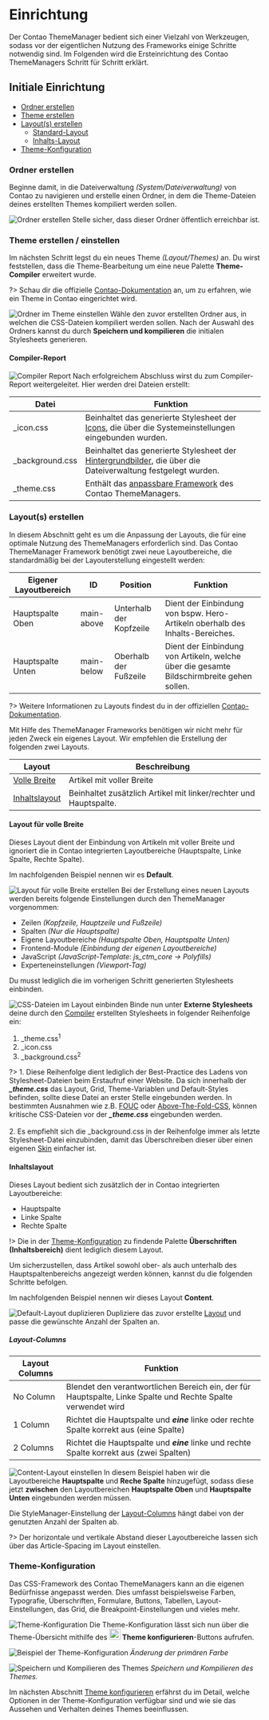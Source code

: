 # Einrichtung
Der Contao ThemeManager bedient sich einer Vielzahl von Werkzeugen, sodass vor der eigentlichen Nutzung des Frameworks 
einige Schritte notwendig sind. Im Folgenden wird die Ersteinrichtung des Contao ThemeManagers Schritt für Schritt 
erklärt.

## Initiale Einrichtung
- [Ordner erstellen](#ordner-erstellen)
- [Theme erstellen](#theme-erstellen--einstellen)
- [Layout(s) erstellen](#layouts-erstellen)
  - [Standard-Layout](#layout-für-volle-breite)
  - [Inhalts-Layout](#inhaltslayout)
- [Theme-Konfiguration](#theme-konfiguration)

### Ordner erstellen
Beginne damit, in die Dateiverwaltung *(System/Dateiverwaltung)* von Contao zu navigieren und erstelle einen Ordner, in 
dem die Theme-Dateien deines erstellten Themes kompiliert werden sollen.

![Ordner erstellen](../_images/setup/2_folder_2.png)
Stelle sicher, dass dieser Ordner öffentlich erreichbar ist.

### Theme erstellen / einstellen
Im nächsten Schritt legst du ein neues Theme *(Layout/Themes)* an. Du wirst feststellen, dass die Theme-Bearbeitung um 
eine neue Palette **Theme-Compiler** erweitert wurde.

?> Schau dir die offizielle [Contao-Dokumentation](https://docs.contao.org/manual/de/layout/theme-manager/themes-verwalten/) an, um zu erfahren, wie ein Theme in Contao eingerichtet wird.

![Ordner im Theme einstellen](../_images/setup/3_theme_3.png)
Wähle den zuvor erstellten Ordner aus, in welchen die CSS-Dateien kompiliert werden sollen. Nach der Auswahl des 
Ordners kannst du durch <span class="btn-preview">**Speichern und kompilieren**</span> die initialen Stylesheets
generieren.

#### Compiler-Report
![Compiler Report](../_images/setup/3_theme_6.png)
Nach erfolgreichem Abschluss wirst du zum Compiler-Report weitergeleitet. Hier werden drei Dateien erstellt:

| Datei           | Funktion                                                                                                                                 |
|-----------------|------------------------------------------------------------------------------------------------------------------------------------------|
| _icon.css       | Beinhaltet das generierte Stylesheet der [Icons](configuration/icon-set), die über die Systemeinstellungen eingebunden wurden.           |
| _background.css | Beinhaltet das generierte Stylesheet der [Hintergrundbilder](configuration/backgrounds), die über die Dateiverwaltung festgelegt wurden. |
| _theme.css      | Enthält das [anpassbare Framework](configuration/theme) des Contao ThemeManagers.                                                        |

### Layout(s) erstellen
In diesem Abschnitt geht es um die Anpassung der Layouts, die für eine optimale Nutzung des ThemeManagers erforderlich 
sind. Das Contao ThemeManager Framework benötigt zwei neue Layoutbereiche, die standardmäßig bei der Layouterstellung 
eingestellt werden:

| Eigener Layoutbereich | ID          | Position                | Funktion                                                                                  |
|-----------------------|-------------|-------------------------|-------------------------------------------------------------------------------------------|
| Hauptspalte Oben      | main-above  | Unterhalb der Kopfzeile | Dient der Einbindung von bspw. Hero-Artikeln oberhalb des Inhalts-Bereiches.              |
| Hauptspalte Unten     | main-below  | Oberhalb der Fußzeile   | Dient der Einbindung von Artikeln, welche über die gesamte Bildschirmbreite gehen sollen. |                                               

?> Weitere Informationen zu Layouts findest du in der offiziellen 
[Contao-Dokumentation](https://docs.contao.org/manual/de/layout/theme-manager/seitenlayouts-verwalten/).

Mit Hilfe des ThemeManager Frameworks benötigen wir nicht mehr für jeden Zweck ein eigenes Layout. 
Wir empfehlen die Erstellung der folgenden zwei Layouts.

| Layout                                   | Beschreibung                                                      |
|------------------------------------------|-------------------------------------------------------------------|
| [Volle Breite](#layout-für-volle-breite) | Artikel mit voller Breite                                         |
| [Inhaltslayout](#inhaltslayout)          | Beinhaltet zusätzlich Artikel mit linker/rechter und Hauptspalte. |

#### Layout für volle Breite
Dieses Layout dient der Einbindung von Artikeln mit voller Breite und ignoriert die in Contao integrierten 
Layoutbereiche (Hauptspalte, Linke Spalte, Rechte Spalte). 

Im nachfolgenden Beispiel nennen wir es **Default**.

![Layout für volle Breite erstellen](../_images/setup/4_layout_3.png)
Bei der Erstellung eines neuen Layouts werden bereits folgende Einstellungen durch den ThemeManager vorgenommen:
- Zeilen *(Kopfzeile, Hauptzeile und Fußzeile)*
- Spalten *(Nur die Hauptspalte)*
- Eigene Layoutbereiche *(Hauptspalte Oben, Hauptspalte Unten)*
- Frontend-Module *(Einbindung der eigenen Layoutbereiche)*
- JavaScript *(JavaScript-Template: js_ctm_core -> Polyfills)*
- Experteneinstellungen *(Viewport-Tag)*

Du musst lediglich die im vorherigen Schritt generierten Stylesheets einbinden.

![CSS-Dateien im Layout einbinden](../_images/setup/4_layout_5.png)
Binde nun unter **Externe Stylesheets** deine durch den [Compiler](#compiler-report) erstellten Stylesheets in folgender 
Reihenfolge ein:
1. _theme.css<sup>1</sup>
2. _icon.css
3. _background.css<sup>2</sup>

?> 1. Diese Reihenfolge dient lediglich der Best-Practice des Ladens von Stylesheet-Dateien beim Erstaufruf einer 
Website. Da sich innerhalb der ***_theme.css*** das Layout, Grid, Theme-Variablen und Default-Styles befinden, sollte 
diese Datei an erster Stelle eingebunden werden. In bestimmten Ausnahmen wie z.B. 
[FOUC](https://de.wikipedia.org/wiki/Flash_of_Unstyled_Content) oder 
[Above-The-Fold-CSS](https://web.dev/articles/extract-critical-css?hl=de), können kritische CSS-Dateien vor der 
***_theme.css*** eingebunden werden.<br><br>2. Es empfiehlt sich die _background.css in der Reihenfolge immer als 
letzte Stylesheet-Datei einzubinden, damit das Überschreiben dieser über einen eigenen [Skin](configuration/skin) 
einfacher ist.

#### Inhaltslayout
Dieses Layout bedient sich zusätzlich der in Contao integrierten Layoutbereiche: 
- Hauptspalte
- Linke Spalte
- Rechte Spalte

!> Die in der [Theme-Konfiguration](configuration/theme) zu findende Palette **Überschriften (Inhaltsbereich)** dient lediglich diesem Layout.

Um sicherzustellen, dass Artikel sowohl ober- als auch unterhalb des Hauptspaltenbereichs angezeigt werden können,
kannst du die folgenden Schritte befolgen.

Im nachfolgenden Beispiel nennen wir dieses Layout **Content**.

![Default-Layout duplizieren](../_images/setup/4_layout_7.png)
Dupliziere das zuvor erstellte [Layout](#layout-für-volle-breite) und passe die gewünschte Anzahl der Spalten an.

##### Layout-Columns
| Layout Columns | Funktion                                                                                                     |
|----------------|--------------------------------------------------------------------------------------------------------------|
| No Column      | Blendet den verantwortlichen Bereich ein, der für Hauptspalte, Linke Spalte und Rechte Spalte verwendet wird |
| 1 Column       | Richtet die Hauptspalte und ***eine*** linke oder rechte Spalte korrekt aus (eine Spalte)                    |
| 2 Columns      | Richtet die Hauptspalte und ***eine*** linke und rechte Spalte korrekt aus (zwei Spalten)                    |

![Content-Layout einstellen](../_images/setup/4_layout_8.png)
In diesem Beispiel haben wir die Layoutbereiche **Hauptspalte** und **Reche Spalte** hinzugefügt, sodass diese jetzt 
**zwischen** den Layoutbereichen **Hauptspalte Oben** und **Hauptspalte Unten** eingebunden werden müssen.

Die StyleManager-Einstellung der [Layout-Columns](#layout-columns) hängt dabei von der genutzten Anzahl der Spalten ab.

?> Der horizontale und vertikale Abstand dieser Layoutbereiche lassen sich über das Article-Spacing im Layout einstellen.

### Theme-Konfiguration
Das CSS-Framework des Contao ThemeManagers kann an die eigenen Bedürfnisse angepasst werden.
Dies umfasst beispielsweise Farben, Typografie, Überschriften, Formulare, Buttons, Tabellen, Layout-Einstellungen, das 
Grid, die Breakpoint-Einstellungen und vieles mehr.

![Theme-Konfiguration](../_images/setup/3_theme_4.png)
Die Theme-Konfiguration lässt sich nun über die Theme-Übersicht mithilfe des 
<img width="22" src="https://contao-thememanager.github.io/core/config.svg"> **Theme konfigurieren**-Buttons aufrufen.

![Beispiel der Theme-Konfiguration](../_images/setup/5_config_1.png)
*Änderung der primären Farbe*

![Speichern und Kompilieren des Themes](../_images/setup/3_theme_5.png)
*Speichern und Kompilieren des Themes.*

Im nächsten Abschnitt [Theme konfigurieren](configuration/theme) erfährst du im Detail, welche Optionen in der 
Theme-Konfiguration verfügbar sind und wie sie das Aussehen und Verhalten deines Themes beeinflussen.
